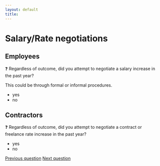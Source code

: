 ```yaml
---
layout: default
title: 
---
```


# Salary/Rate negotiations

## Employees

:question: Regardless of outcome, did you attempt to negotiate a salary increase in the past year?

This could be through formal or informal procedures.

- yes
- no

## Contractors

:question: Regardless of outcome, did you attempt to negotiate a contract or freelance rate increase in the past year?

- yes
- no 

[Previous question](./C_3_decrease.html)
[Next question](./C_5_search_status.html)